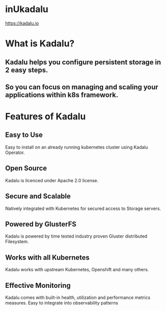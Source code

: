 # inUkadalu
https://kadalu.io

# What is Kadalu?
## Kadalu helps you configure persistent storage in 2 easy steps.
## So you can focus on managing and scaling your applications within k8s framework.

# Features of Kadalu
## Easy to Use
Easy to install on an already running kubernetes cluster using Kadalu Operator.

## Open Source
Kadalu is licenced under Apache 2.0 license.

## Secure and Scalable
Natively integrated with Kubernetes for secured access to Storage servers.

## Powered by GlusterFS
Kadalu is powered by time tested industry proven Gluster distributed Filesystem.

## Works with all Kubernetes
Kadalu works with upstream Kubernetes, Openshift and many others.

## Effective Monitoring
Kadalu comes with built-in health, utilization and performance metrics measures. Easy to integrate into observability patterns



